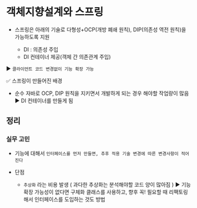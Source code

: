 ﻿# 객체지향설계와 스프링

- 스프링은 아래의 기술로 다형성+OCP(개방 폐쇄 원칙), DIP(의존성 역전 원칙)을 가능하도록 지원
	
	- DI : 의존성 주입
	- DI 컨테이너 제공(객체 간 의존관계 주입)

▶ `클라이언트 코드 변경없이 기능 확장 가능`

✅ 스프링이 만들어진 배경

- 순수 자바로 OCP, DIP 원칙을 지키면서 개발하게 되는 경우 해야할 작업량이 많음
▶ DI 컨테이너를 만들게 됨

## 정리
### 실무 고민

- 기능에 대해서 `인터페이스를 먼저 만들면, 추후 적용 기술 변경에 따른 변경사항이 적어진다`

- 단점 
	
	- `추상화` 라는 비용 발생 ( 과다한 추상화는 분석해야할 코드 양이 많아짐 )
	▶ 기능 확장 가능성이 없다면 구체화 클래스를 사용하고,
	향후 꼭! 필요할 때 리팩토링해서 인터페이스를 도입하는 것도 방법


